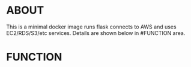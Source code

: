# ABOUT

This is a minimal docker image runs flask connects to AWS and uses EC2/RDS/S3/etc services. Details are shown below in #FUNCTION area.

# FUNCTION


